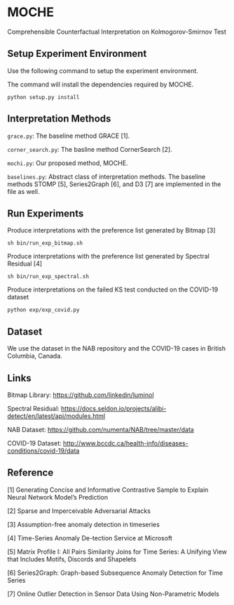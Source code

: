 # MOCHE
Comprehensible Counterfactual Interpretation on Kolmogorov-Smirnov Test

## Setup Experiment Environment

Use the following command to setup the experiment environment.

The command will install the dependencies required by MOCHE.

```
python setup.py install
```

## Interpretation Methods

`grace.py`: The baseline method GRACE [1].

`corner_search.py`: The basline method CornerSearch [2].

`mochi.py`: Our proposed method, MOCHE.

`baselines.py`: Abstract class of interpretation methods. The baseline methods STOMP [5], Series2Graph [6], and D3 [7] are implemented in the file as well.

## Run Experiments

Produce interpretations with the preference list generated by Bitmap [3]



```
sh bin/run_exp_bitmap.sh
```

Produce interpretations with the preference list generated by Spectral Residual [4]


```
sh bin/run_exp_spectral.sh
```

Produce interpretations on the failed KS test conducted on the COVID-19 dataset


```
python exp/exp_covid.py
```

## Dataset

We use the dataset in the NAB repository and the COVID-19 cases in British Columbia, Canada.


## Links

Bitmap Library: https://github.com/linkedin/luminol

Spectral Residual: https://docs.seldon.io/projects/alibi-detect/en/latest/api/modules.html

NAB Dataset: https://github.com/numenta/NAB/tree/master/data

COVID-19 Dataset: http://www.bccdc.ca/health-info/diseases-conditions/covid-19/data

## Reference

[1] Generating Concise and Informative Contrastive Sample to Explain Neural Network Model’s Prediction

[2] Sparse and Imperceivable Adversarial Attacks

[3] Assumption-free anomaly detection in timeseries

[4] Time-Series Anomaly De-tection Service at Microsoft

[5] Matrix Profile I: All Pairs Similarity Joins for Time Series: A Unifying View that Includes Motifs, Discords and Shapelets

[6] Series2Graph: Graph-based Subsequence Anomaly Detection for Time Series

[7] Online Outlier Detection in Sensor Data Using Non-Parametric Models
